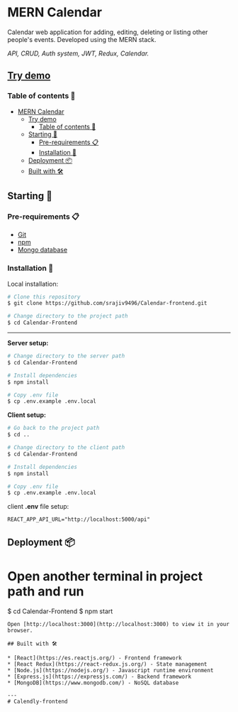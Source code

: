 # MERN Calendar

Calendar web application for adding, editing, deleting or listing other people's events. Developed using the MERN stack.

*API, CRUD, Auth system, JWT, Redux, Calendar.*

## [Try demo](https://mern-redux-calendar.herokuapp.com/)


### Table of contents 📃

- [MERN Calendar](#mern-calendar)
  - [Try demo](#try-demo)
    - [Table of contents 📃](#table-of-contents-)
  - [Starting 🚀](#starting-)
    - [Pre-requirements 📋](#pre-requirements-)
    - [Installation 🔧](#installation-)
  - [Deployment 📦](#deployment-)
  - [Built with 🛠️](#built-with-️)

## Starting 🚀
  
### Pre-requirements 📋

* [Git](https://git-scm.com/)
* [npm](https://www.npmjs.com/)
* [Mongo database](https://www.mongodb.com/)

### Installation 🔧

Local installation:

```bash
# Clone this repository
$ git clone https://github.com/srajiv9496/Calendar-frontend.git

# Change directory to the project path
$ cd Calendar-Frontend
```

---

**Server setup:**
```bash
# Change directory to the server path
$ cd Calendar-Frontend

# Install dependencies
$ npm install

# Copy .env file
$ cp .env.example .env.local
```


**Client setup:**
```bash
# Go back to the project path
$ cd ..

# Change directory to the client path
$ cd Calendar-Frontend

# Install dependencies
$ npm install

# Copy .env file
$ cp .env.example .env.local
```

client **.env** file setup:

```shell
REACT_APP_API_URL="http://localhost:5000/api"
```

## Deployment 📦

# Open another terminal in project path and run
$ cd Calendar-Frontend
$ npm start
```
Open [http://localhost:3000](http://localhost:3000) to view it in your browser.

## Built with 🛠️

* [React](https://es.reactjs.org/) - Frontend framework
* [React Redux](https://react-redux.js.org/) - State management
* [Node.js](https://nodejs.org/) - Javascript runtime environment
* [Express.js](https://expressjs.com/) - Backend framework
* [MongoDB](https://www.mongodb.com/) - NoSQL database

---
# Calendly-frontend
